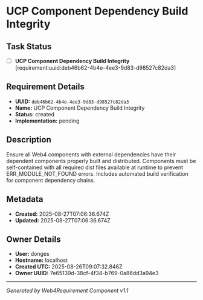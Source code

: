 # UCP Component Dependency Build Integrity

## Task Status
- [ ] **UCP Component Dependency Build Integrity** [requirement:uuid:deb46b62-4b4e-4ee3-9d83-d98527c82da3]

## Requirement Details

- **UUID:** `deb46b62-4b4e-4ee3-9d83-d98527c82da3`
- **Name:** UCP Component Dependency Build Integrity
- **Status:** created
- **Implementation:** pending

## Description

Ensure all Web4 components with external dependencies have their dependent components properly built and distributed. Components must be self-contained with all required dist files available at runtime to prevent ERR_MODULE_NOT_FOUND errors. Includes automated build verification for component dependency chains.

## Metadata

- **Created:** 2025-08-27T07:06:36.674Z
- **Updated:** 2025-08-27T07:06:36.674Z

## Owner Details

- **User:** donges
- **Hostname:** localhost
- **Created UTC:** 2025-08-26T09:07:32.846Z
- **Owner UUID:** 7e65139d-38cf-4f34-b769-0a86dd3a94e3

---

*Generated by Web4Requirement Component v1.1*